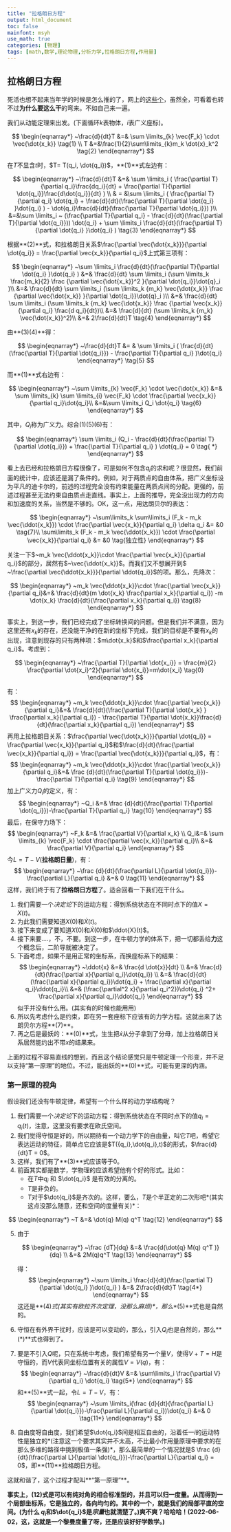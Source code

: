 ```yaml
---
title: "拉格朗日方程"
output: html_document
toc: false
mainfont: msyh
use_math: true
categories: [物理]
tags: [math,数学,理论物理,分析力学,拉格朗日方程,作用量]
---
```

<meta http-equiv='Content-Type' content='text/html; charset=utf-8' />

## 拉格朗日方程

死活也想不起来当年学的时候是怎么推的了，网上的[这些个](https://zhuanlan.zhihu.com/p/156760739)，虽然全，可看着也转不过**为什么要这么干**的弯来。不如自己来一遍。

我们从动能定理来出发。(下面循环$k$表物体，$i$表广义座标)。

$$
\begin{eqnarray*}
~\frac{d}{dt}T &=& \sum \limits_{k} \vec{F_k} \cdot \vec{\dot{x_k}} \tag{1} \\
T &=&\frac{1}{2}\sum\limits_{k}m_k \dot{x}_k^2 \tag{2}
\end{eqnarray*}
$$

在$T$不显含$t$时，$T= T(q_i, \dot{q_i})$，**(1)**式左边有：

$$
\begin{eqnarray*}
~\frac{d}{dt}T &=& 
\sum \limits_i (
\frac{\partial T}{\partial q_i}\frac{dq_i}{dt} + 
\frac{\partial T}{\partial \dot{q_i}}\frac{d\dot{q_i}}{dt}
) \\
& = &\sum \limits_i (
\frac{\partial T}{\partial q_i} \dot{q_i} + 
\frac{d}{dt}(\frac{\partial T}{\partial \dot{q_i} }\dot{q_i} ) - 
\dot{q_i}\frac{d}{dt}(\frac{\partial T}{\partial \dot{q_i}}) 
)\\
&=&\sum \limits_i ~
(\frac{\partial T}{\partial q_i} -
\frac{d}{dt}(\frac{\partial T}{\partial \dot{q_i}})) \dot{q_i} +
\sum \limits_i \frac{d}{dt}(\frac{\partial T}{\partial \dot{q_i} }\dot{q_i} ) \tag{3}
\end{eqnarray*}
$$

根据**(2)**式，和拉格朗日关系$\frac{\partial \vec{\dot{x_k}}}{\partial \dot{q_i}} =  \frac{\partial \vec{x_k}}{\partial q_i}$上式第三项有：

$$
\begin{eqnarray*}
~\sum \limits_i \frac{d}{dt}(\frac{\partial T}{\partial \dot{q_i} }\dot{q_i} ) &=&
\frac{d}{dt} \sum \limits_i (\sum \limits_k
\frac{m_k}{2} \frac {\partial \vec{\dot{x_k}}^2 }{\partial \dot{q_i}}\dot{q}_i )\\
&=& 
\frac{d}{dt} \sum \limits_i (\sum \limits_k
{m_k} \vec{\dot{x_k}}  \frac {\partial \vec{\dot{x_k}} }{\partial \dot{q_i}}\dot{q}_i )\\
&=&
\frac{d}{dt} \sum \limits_i (\sum \limits_k
{m_k} \vec{\dot{x_k}}  \frac {\partial \vec{x_k}}{\partial q_i} \frac{d q_i}{dt})\\
&=&
\frac{d}{dt}  (\sum \limits_k
{m_k} \vec{\dot{x_k}}^2)\\
&=& 2\frac{d}{dt}T \tag{4}
\end{eqnarray*}
$$

由**(3)(4)**得：

$$
\begin{eqnarray*}
~\frac{d}{dt}T &= &
\sum \limits_i 
(
\frac{d}{dt}(\frac{\partial T}{\partial \dot{q_i}})  -
\frac{\partial T}{\partial q_i} )\dot{q_i}
\end{eqnarray*} \tag{5}
$$

而**(1)**式右边有：

$$
\begin{eqnarray*}
~\sum \limits_{k} \vec{F_k} \cdot \vec{\dot{x_k}}  &=&
\sum \limits_{k} \sum \limits_{i} \vec{F_k} \cdot \frac{\partial \vec{x_k}}{\partial q_i}\dot{q_i}\\
&=&\sum \limits_i Q_i \dot{q_i} \tag{6}
\end{eqnarray*}
$$

其中，$Q_i$称为广义力。综合$(1)(5)(6)$有：

$$
\begin{eqnarray*}
\sum \limits_i (Q_i - 
\frac{d}{dt}(\frac{\partial T}{\partial \dot{q_i}})  +
\frac{\partial T}{\partial q_i}
) \dot{q_i}  = 0 \tag{ *}
\end{eqnarray*}
$$

看上去已经和拉格朗日方程很像了，可是如何不包含$q_i$的求和呢？很显然，我们前面的统计中，应该还是漏了条件的。例如，对于两质点的自由体系，把广义坐标设为平凡的迪卡尔的，前述的过程完全没有约束能量在两质点间的分配。更强的，前述过程甚至无法约束自由质点走直线。事实上，上面的推导，完全没出现力的方向和加速度的关系，当然是不够的。OK，这一点，用达朗贝尔的表达：

$$
\begin{eqnarray*}
~\sum\limits_k \sum\limits_i (F_k - m_k \vec{\ddot{x_k}}) \cdot \frac{\partial \vec{x_k}}{\partial q_i} \delta q_i &= &0 \tag{7}\\
\sum\limits_k (F_k - m_k \vec{\ddot{x_k}}) \cdot \frac{\partial \vec{x_k}}{\partial q_i} &= &0 \tag{独立性}
\end{eqnarray*}
$$

关注一下$~m_k \vec{\ddot{x_k}}\cdot \frac{\partial \vec{x_k}}{\partial q_i}$的部分，居然有$~\vec{\ddot{x_k}}$。而我们又不想展开到$ ~\frac{\partial \vec{\ddot{x_k}}}{\partial \ddot{q_i}}$的项。那么，先降次：

$$
\begin{eqnarray*}
~m_k \vec{\ddot{x_k}}\cdot \frac{\partial \vec{x_k}}{\partial q_i}&=&
\frac{d}{dt}(m \dot{x_k} \frac{\partial x_k}{\partial q_i})
-m \dot{x_k} \frac{d}{dt}(\frac{\partial x_k}{\partial q_i}) \tag{8}
\end{eqnarray*}
$$

事实上，到这一步，我们已经完成了坐标转换间的问题。但是我们并不满意，因为这里还有$x_k$的存在，还没能干净的在新的坐标下完成，我们的目标是不要有$x_k$的出现，注意到现存的只有两种项：$m\dot{x_k}$和$\frac{\partial x_k}{\partial q_i}$。考虑到：

$$
\begin{eqnarray*}
~\frac{\partial T}{\partial \dot{x_i}} = \frac{m}{2} \frac{\partial \dot{x_i}^2}{\partial  \dot{x_i}}=m\dot{x_i} \tag{0}
\end{eqnarray*}
$$

有：
$$
\begin{eqnarray*}
~m_k \vec{\ddot{x_k}}\cdot \frac{\partial \vec{x_k}}{\partial q_i}&=&
\frac{d}{dt}(\frac{\partial T}{\partial \dot{x_k} } \frac{\partial x_k}{\partial q_i}) -
\frac{\partial T}{\partial \dot{x_k}}\frac{d}{dt}(\frac{\partial x_k}{\partial q_i})
\end{eqnarray*}
$$
再用上拉格朗日关系：$\frac{\partial \vec{\dot{x_k}}}{\partial \dot{q_i}} =  \frac{\partial \vec{x_k}}{\partial q_i}$和$\frac{d}{dt}(\frac{\partial \vec{x_k}}{\partial q_i}) = \frac{\partial \vec{\dot{x_k}}}{\partial q_i}$，有：
$$
\begin{eqnarray*}
~m_k \vec{\ddot{x_k}}\cdot \frac{\partial \vec{x_k}}{\partial q_i}&=&
\frac {d}{dt}(\frac{\partial T}{\partial \dot{q_i}})-\frac{\partial T}{\partial q_i} \tag{9}
\end{eqnarray*}
$$
加上广义力$Q_i$的定义，有：
$$
\begin{eqnarray*}
~Q_i &=&
\frac {d}{dt}(\frac{\partial T}{\partial \dot{q_i}})-\frac{\partial T}{\partial q_i} \tag{10}
\end{eqnarray*}
$$
最后，在保守力场下：
$$
\begin{eqnarray*}
~F_k &=& \frac{\partial V}{\partial x_k} \\
Q_i&=& \sum \limits_{k}  \vec{F_k} \cdot \frac{\partial \vec{x_k}}{\partial q_i}\\
&=& \frac{\partial V}{\partial q_i}
\end{eqnarray*}
$$
今$L = T-V$(**拉格朗日量**)，有：
$$
\begin{eqnarray*}
~\frac {d}{dt}(\frac{\partial L}{\partial \dot{q_i}})-\frac{\partial L}{\partial q_i} &=& 0 \tag{11}
\end{eqnarray*}
$$
这样，我们终于有了**拉格朗日方程**了。适合回看一下我们在干什么。
1. 我们需要一个*决定论*下的运动方程：得到系统状态在不同时点下的值$X = X(t)$。
2. 为此我们需要知道$X(0)$和$\dot{X}(t)$。
3. 接下来变成了要知道$X(0)$和$\dot{X}(0)$和$\ddot{X}(t)$。
4. 接下来要....，不，不要。到这一步，在牛顿力学的体系下，把一切都丢给**力**这个概念后，二阶导就被决定了。
5. 下面考虑，如果不是用正常的坐标系，而换座标系下的结果：
$$
\begin{eqnarray*}
~\ddot{x} &=& \frac{d \dot{x}}{dt} \\
&=& \frac{d}{dt}(\frac{\partial x}{\partial q_i}\dot{q_i}) \\
&=& \frac{d}{dt}(\frac{\partial x}{\partial q_i})\dot{q_i} + \frac{\partial x}{\partial q_i}\ddot{q_i}\\
&=& (\frac{\partial^2 x}{\partial q_i^2})\dot{q_i} ^2+ \frac{\partial x}{\partial q_i}\ddot{q_i}
\end{eqnarray*}
$$
似乎并没有什么用。(其实有的时候也能用用)
6. 所以先考虑什么是约束，即在另一套座标下应该有的力学方程。这就出来了达朗贝尔方程**(7)**。
7. 再之后是最妖的：**(0)**式，生生把$\dot{x}$从分子拿到了分母，加上拉格朗日关系居然能约出不带$x$的结果来。

上面的过程不容易直线的想到，而且这个结论感觉只是牛顿定理一个形变，并不足以支持“第一原理”的地位。不过，能出妖的**(0)**式，可能有更深的内涵。

### 第一原理的视角
假设我们还没有牛顿定律，希望有一个什么样的动力学结构呢？
1. 我们需要一个*决定论*下的运动方程：得到系统状态在不同时点下的值$q_i = q_i(t)$，注意，这里没有要求在欧氏空间。
2. 我们觉得守恒是好的，所以期待有一个动力学下的自由量，叫它$T$吧，希望它表达运动的特征，简单点它应该是$T({q_i},\dot{q_i},t)$的形式，$\frac{d}{dt}T = 0$。
3. 这样，我们有了**(3)**式应该等于0。
4. 前面其实都是数学，学物理的应该希望他有个好的形式。比如：
	* 在$T$中$q_i$ 和 $\dot{q_i}$ 是有效的分离的。
	* $T$是非负的。
	* $T$对于$\dot{q_i}$是齐次的。这样，要么，$T$是个半正定的二次形吧*(其实这点没那么随意，还和空间的度量有关)*：
	
$$
\begin{eqnarray*}
~T &=& \dot{q} M(q) q^T  \tag{12}
\end{eqnarray*}
$$

5. 由于

	$$
	\begin{eqnarray*}
	~\frac {dT}{dq} &=& \frac{d(\dot{q} M(q) q^T )}{dq} \\
	&=& 2M(q)q^T  \tag{13}
	\end{eqnarray*}
	$$

	得：
	$$
	\begin{eqnarray*}
	~\sum \limits_i \frac{d}{dt}(\frac{\partial T}{\partial \dot{q_i} }\dot{q_i} ) &=& 2\frac{d}{dt}T \tag{4*}
	\end{eqnarray*}
	$$
	这还是**(4)**式*(其实有欧拉齐次定理，没那么麻烦)*，那么**(5)**式也是自然的。

6. 守恒在有外界干扰时，应该是可以变动的，那么，引入$Q_i$也是自然的，那么**(*)**式也得到了。
7. 要是不引入$Q$呢，只在系统中考虑，我们希望有另一个量$V$，使得$V+T=H$是守恒的，而$V$代表同坐标位置有关的属性$V= V(q)$，有：
$$
\begin{eqnarray*}
~\frac{d}{dt}V &=& \sum\limits_i \frac{\partial V}{\partial q_i} \dot{q_i} \tag{5*}
\end{eqnarray*}
$$
和**(5)**式一起，令$L = T-V$，有：
$$
\begin{eqnarray*}
~\sum \limits_i(\frac {d}{dt}(\frac{\partial L}{\partial \dot{q_i}})-\frac{\partial L}{\partial q_i})\dot{q_i} &=& 0 \tag{11*}
\end{eqnarray*}
$$
8. 自由度呀自由度，我们希望$\dot{q_i}$间是相互自由的，沿着任一$i$的运动特性是独立的*(注意这一个要求其实并不太高，不比最小作用量原理中要求的在那么多维的路径中挑到极值一条强)*，那么最简单的一个情况就是$ \frac {d}{dt}(\frac{\partial L}{\partial \dot{q_i}})-\frac{\partial L}{\partial q_i} = 0$，即**(11)**拉格朗日方程。

这就和谐了，这个过程才配叫**“第一原理”**。

**事实上，(12)式是可以有纯对角的相合标准型的，并且可以归一度量。从而得到一个局部坐标系，它是独立的，各向均匀的。其中的一个，就是我们的局部平直的空间。(为什么 $q_i$和$\dot{q_i}$是*宗量*也就清楚了。)爽不爽？哈哈哈！(2022-06-02，这，这就是一个黎曼度量了呀，还是应该好好学数学。)**


